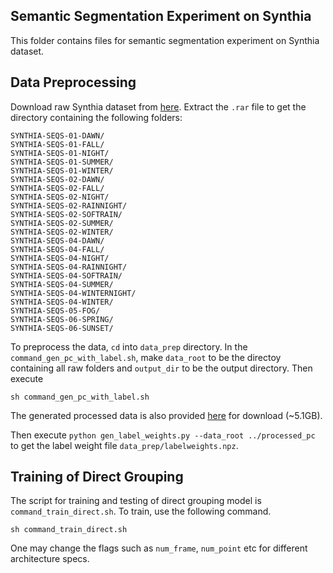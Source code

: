 

## Semantic Segmentation Experiment on Synthia

This folder contains files for semantic segmentation experiment on Synthia dataset.

## Data Preprocessing

Download raw Synthia dataset from <a href="http://synthia-dataset.net/downloads/">here</a>. Extract the `.rar` file to get the directory containing the following folders:
```
SYNTHIA-SEQS-01-DAWN/
SYNTHIA-SEQS-01-FALL/
SYNTHIA-SEQS-01-NIGHT/
SYNTHIA-SEQS-01-SUMMER/
SYNTHIA-SEQS-01-WINTER/
SYNTHIA-SEQS-02-DAWN/
SYNTHIA-SEQS-02-FALL/
SYNTHIA-SEQS-02-NIGHT/
SYNTHIA-SEQS-02-RAINNIGHT/
SYNTHIA-SEQS-02-SOFTRAIN/
SYNTHIA-SEQS-02-SUMMER/
SYNTHIA-SEQS-02-WINTER/
SYNTHIA-SEQS-04-DAWN/
SYNTHIA-SEQS-04-FALL/
SYNTHIA-SEQS-04-NIGHT/
SYNTHIA-SEQS-04-RAINNIGHT/
SYNTHIA-SEQS-04-SOFTRAIN/
SYNTHIA-SEQS-04-SUMMER/
SYNTHIA-SEQS-04-WINTERNIGHT/
SYNTHIA-SEQS-04-WINTER/
SYNTHIA-SEQS-05-FOG/
SYNTHIA-SEQS-06-SPRING/
SYNTHIA-SEQS-06-SUNSET/
```
To preprocess the data, `cd` into `data_prep` directory. In the `command_gen_pc_with_label.sh`, make `data_root` to be the directoy containing all raw folders and `output_dir` to be the output directory. Then execute
```
sh command_gen_pc_with_label.sh
```
The generated processed data is also provided <a href="https://drive.google.com/file/d/1nGgHVofbmNbzaKYbRe9RxUWxGuyXe3HP/view?usp=sharing">here</a> for download (~5.1GB).

Then execute `python gen_label_weights.py --data_root ../processed_pc` to get the label weight file `data_prep/labelweights.npz`.

## Training of Direct Grouping

The script for training and testing of direct grouping model is `command_train_direct.sh`. To train, use the following command.

```
sh command_train_direct.sh
```

One may change the flags such as `num_frame`, `num_point` etc for different architecture specs.

